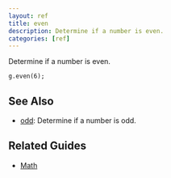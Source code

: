 ```yaml
---
layout: ref
title: even
description: Determine if a number is even.
categories: [ref]
---
```

Determine if a number is even.

    g.even(6);

## See Also
- [odd](odd.html): Determine if a number is odd.

## Related Guides
- [Math](../guide/math.html)
